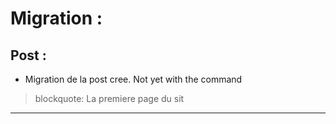 # **Migration** :

 ## **Post** : 
- Migration de la post cree. Not yet with the command

> blockquote: La premiere page du sit 

---
